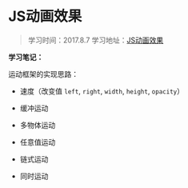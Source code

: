 # JS动画效果

 > 学习时间：2017.8.7 
 学习地址：[JS动画效果](http://www.imooc.com/learn/167)
 


**学习笔记：**

运动框架的实现思路：

- 速度（改变值 `left`, `right`, `width`, `height`, `opacity`）

- 缓冲运动

- 多物体运动

- 任意值运动

- 链式运动

- 同时运动
